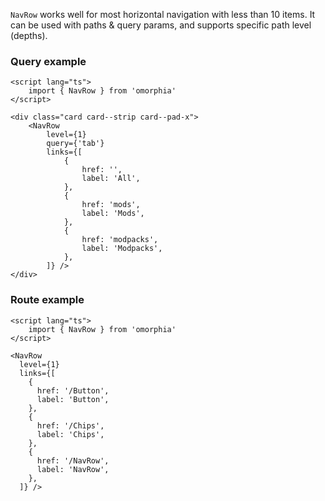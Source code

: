 `NavRow` works well for most horizontal navigation with less than 10 items. It can be used with paths & query params, and supports specific path level (depths).

### Query example

```svelte example
<script lang="ts">
	import { NavRow } from 'omorphia'
</script>

<div class="card card--strip card--pad-x">
	<NavRow
		level={1}
		query={'tab'}
		links={[
			{
				href: '',
				label: 'All',
			},
			{
				href: 'mods',
				label: 'Mods',
			},
			{
				href: 'modpacks',
				label: 'Modpacks',
			},
		]} />
</div>
```

### Route example

```svelte example
<script lang="ts">
	import { NavRow } from 'omorphia'
</script>

<NavRow
  level={1}
  links={[
    {
      href: '/Button',
      label: 'Button',
    },
    {
      href: '/Chips',
      label: 'Chips',
    },
    {
      href: '/NavRow',
      label: 'NavRow',
    },
  ]} />
```
